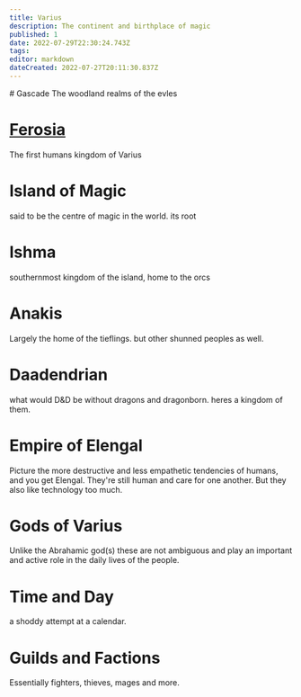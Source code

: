 ```yaml
---
title: Varius
description: The continent and birthplace of magic
published: 1
date: 2022-07-29T22:30:24.743Z
tags: 
editor: markdown
dateCreated: 2022-07-27T20:11:30.837Z
---
```


 # Gascade 
The woodland realms of the evles
# [Ferosia](/ferosia)
The first humans kingdom of Varius
# Island of Magic 
said to be the centre of magic in the world. its root
# Ishma 
southernmost kingdom of the island, home to the orcs
# Anakis 
Largely the home of the tieflings. but other shunned peoples as well.
# Daadendrian 
what would D&D be without dragons and dragonborn.  heres a kingdom of them.
# Empire of Elengal 
Picture the more destructive and less empathetic tendencies of humans, and you get Elengal. They're still human and care for one another.  But they also like technology too much.
# Gods of Varius  
Unlike the Abrahamic god(s) these are not ambiguous and play an important and active role in the daily lives of the people.
# Time and Day  
a shoddy attempt at a calendar.

# Guilds and Factions  
Essentially fighters, thieves, mages and more.